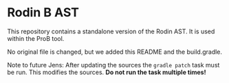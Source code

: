 # Rodin B AST

This repository contains a standalone version of the Rodin AST. It is used within the ProB tool.

No original file is changed, but we added this README and the build.gradle.

Note to future Jens:
After updating the sources the ```gradle patch``` task must be run. This modifies the sources. **Do not run the task multiple times!**
